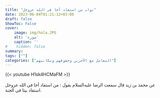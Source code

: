 ```yaml
---
title: "ثواب من استفاد أخا في الله عزوجل"
date: 2023-06-04T01:21:13+03:00
draft: false
ShowToc: False
cover:
    image: img/hala.JPG
    alt: 'صورة'
    caption: ''
#    hidden: false
summary: 
tags: [""]
categories: ["التعامل مع الآخرين وحقوقهم ومكانتهم"]
---
```

{{< youtube H1sk4HCMaFM >}}  
 <br>
عن محمد بن زيد قال سمعت الرضا
عليه‌السلام يقول : من استفاد أخا في الله عزوجل استفاد بيتا في الجنة.


